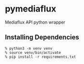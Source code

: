 # pymediaflux
Mediaflux API python wrapper

## Installing Dependencies

```
% python3 -m venv venv
% source venv/bin/activate
% pip install -r requirements.txt
